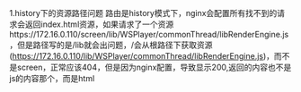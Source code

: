 1.history下的资源路径问题
路由是history模式下，nginx会配置所有找不到的请求会返回index.html资源，如果请求了一个资源https://172.16.0.110/screen/lib/WSPlayer/commonThread/libRenderEngine.js，但是路径写的是/lib就会出问题，/会从根路径下获取资源(https://172.16.0.110/lib/WSPlayer/commonThread/libRenderEngine.js)，而不是screen，正常应该404，但是因为nginx配置，导致显示200,返回的内容也不是js的内容那个，而是html
